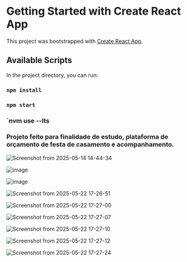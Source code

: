 # Getting Started with Create React App

This project was bootstrapped with [Create React App](https://github.com/facebook/create-react-app).

## Available Scripts

In the project directory, you can run:

### `npm install`
### `npm start`
### `nvm use --lts

### Projeto feito para finalidade de estudo, plataforma de orçamento de festa de casamento e acompanhamento.

![Screenshot from 2025-05-14 14-44-34](https://github.com/user-attachments/assets/ca97f571-f4e6-425a-bf85-c512ba04f0f6)

![image](https://github.com/user-attachments/assets/ab119c08-1ec7-4b83-8ecc-7f29fccb3cf0)

![image](https://github.com/user-attachments/assets/dff2bdc5-4353-459c-8c5e-54d744207270)

![Screenshot from 2025-05-22 17-26-51](https://github.com/user-attachments/assets/ef45ba6c-199b-4d94-aa15-24df9993416c)

![Screenshot from 2025-05-22 17-27-00](https://github.com/user-attachments/assets/877d233a-57ab-4481-bdc7-ee4bd35ed137)

![Screenshot from 2025-05-22 17-27-07](https://github.com/user-attachments/assets/0d15e9c8-97b2-40d8-ba91-841ca18283cf)

![Screenshot from 2025-05-22 17-27-10](https://github.com/user-attachments/assets/d9ab40f3-246d-435b-b6af-b85d179df423)

![Screenshot from 2025-05-22 17-27-12](https://github.com/user-attachments/assets/c5e2904c-657a-492f-91bb-38e492696c1f)

![Screenshot from 2025-05-22 17-27-24](https://github.com/user-attachments/assets/83698b7a-02c0-4204-b6f6-09973ffe8a45)
